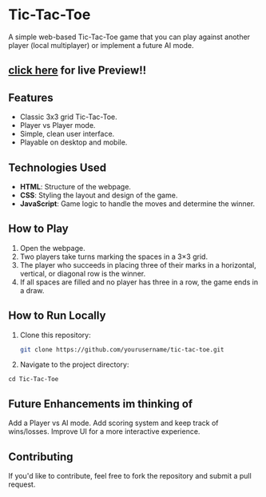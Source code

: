 # Tic-Tac-Toe

A simple web-based Tic-Tac-Toe game that you can play against another player (local multiplayer) or implement a future AI mode.

## [click here](https://amit00008.github.io/Tic-Tac-Toe-game/) for live Preview!!
## Features
- Classic 3x3 grid Tic-Tac-Toe.
- Player vs Player mode.
- Simple, clean user interface.
- Playable on desktop and mobile.

## Technologies Used
- **HTML**: Structure of the webpage.
- **CSS**: Styling the layout and design of the game.
- **JavaScript**: Game logic to handle the moves and determine the winner.

## How to Play
1. Open the webpage.
2. Two players take turns marking the spaces in a 3×3 grid.
3. The player who succeeds in placing three of their marks in a horizontal, vertical, or diagonal row is the winner.
4. If all spaces are filled and no player has three in a row, the game ends in a draw.

## How to Run Locally
1. Clone this repository:
   ```bash
   git clone https://github.com/yourusername/tic-tac-toe.git
2. Navigate to the project directory:
```
cd Tic-Tac-Toe
```

## Future Enhancements im thinking of

Add a Player vs AI mode.
Add scoring system and keep track of wins/losses.
Improve UI for a more interactive experience.

## Contributing
If you'd like to contribute, feel free to fork the repository and submit a pull request.
